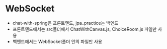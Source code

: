 # WebSocket


- chat-with-spring은 프론트엔드, jpa_practice는 백엔드
- 프론트엔드에서는 src폴더에서 ChatWithCanvas.js, ChoiceRoom.js 파일만 사용
- 백엔드에서는 WebSocket폴더 안의 파일만 사용
